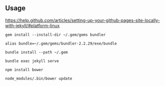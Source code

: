 ## Usage

https://help.github.com/articles/setting-up-your-github-pages-site-locally-with-jekyll/#platform-linux

`gem install --install-dir ~/.gem/gems bundler`

`alias bundle=~/.gem/gems/bundler-2.2.29/exe/bundle`

`bundle install --path ~/.gem`

`bundle exec jekyll serve`

`npm install bower`

`node_modules/.bin/bower update`


<!-- ❄️ Hello to the GitHub Archive! ❄️ -->

